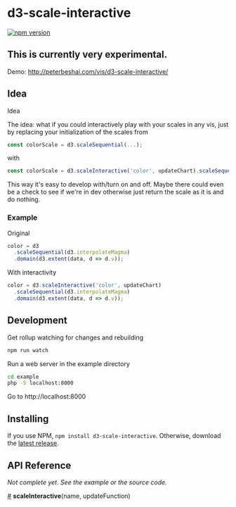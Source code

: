 # d3-scale-interactive

[![npm version](https://badge.fury.io/js/d3-scale-interactive.svg)](https://badge.fury.io/js/d3-scale-interactive)

## This is currently very experimental.

Demo: http://peterbeshai.com/vis/d3-scale-interactive/


## Idea

Idea

The idea: what if you could interactively play with your scales in any vis, just by replacing your initialization of the scales from

```js
const colorScale = d3.scaleSequential(...);
```

with

```js
const colorScale = d3.scaleInteractive('color', updateChart).scaleSequential(...);
```

This way it's easy to develop with/turn on and off. Maybe there could even be a check to see if we're in dev otherwise just return the scale as it is and do nothing.

### Example
Original

```js
color = d3
  .scaleSequential(d3.interpolateMagma)
  .domain(d3.extent(data, d => d.v));
```

With interactivity

```js
color = d3.scaleInteractive('color', updateChart)
  .scaleSequential(d3.interpolateMagma)
  .domain(d3.extent(data, d => d.v));
```


## Development

Get rollup watching for changes and rebuilding

```bash
npm run watch
```

Run a web server in the example directory

```bash
cd example
php -S localhost:8000
```

Go to http://localhost:8000


## Installing

If you use NPM, `npm install d3-scale-interactive`. Otherwise, download the [latest release](https://github.com/pbeshai/d3-scale-interactive/releases/latest).

## API Reference

*Not complete yet. See the example or the source code.*

<a href="#scale-interactive" name="scale-interactive">#</a> <b>scaleInteractive</b>(name, updateFunction)
